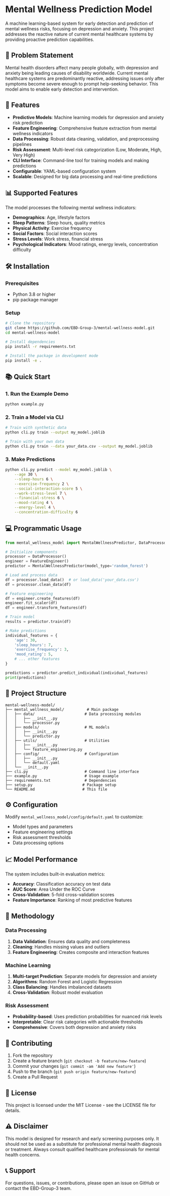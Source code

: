 # Mental Wellness Prediction Model

A machine learning-based system for early detection and prediction of mental wellness risks, focusing on depression and anxiety. This project addresses the reactive nature of current mental healthcare systems by providing proactive prediction capabilities.

## 🎯 Problem Statement

Mental health disorders affect many people globally, with depression and anxiety being leading causes of disability worldwide. Current mental healthcare systems are predominantly reactive, addressing issues only after symptoms become severe enough to prompt help-seeking behavior. This model aims to enable early detection and intervention.

## 🚀 Features

- **Predictive Models**: Machine learning models for depression and anxiety risk prediction
- **Feature Engineering**: Comprehensive feature extraction from mental wellness indicators
- **Data Processing**: Robust data cleaning, validation, and preprocessing pipelines
- **Risk Assessment**: Multi-level risk categorization (Low, Moderate, High, Very High)
- **CLI Interface**: Command-line tool for training models and making predictions
- **Configurable**: YAML-based configuration system
- **Scalable**: Designed for big data processing and real-time predictions

## 📊 Supported Features

The model processes the following mental wellness indicators:

- **Demographics**: Age, lifestyle factors
- **Sleep Patterns**: Sleep hours, quality metrics
- **Physical Activity**: Exercise frequency
- **Social Factors**: Social interaction scores
- **Stress Levels**: Work stress, financial stress
- **Psychological Indicators**: Mood ratings, energy levels, concentration difficulty

## 🛠️ Installation

### Prerequisites
- Python 3.8 or higher
- pip package manager

### Setup
```bash
# Clone the repository
git clone https://github.com/EBD-Group-3/mental-wellness-model.git
cd mental-wellness-model

# Install dependencies
pip install -r requirements.txt

# Install the package in development mode
pip install -e .
```

## 📚 Quick Start

### 1. Run the Example Demo
```bash
python example.py
```

### 2. Train a Model via CLI
```bash
# Train with synthetic data
python cli.py train --output my_model.joblib

# Train with your own data
python cli.py train --data your_data.csv --output my_model.joblib
```

### 3. Make Predictions
```bash
python cli.py predict --model my_model.joblib \
    --age 30 \
    --sleep-hours 6 \
    --exercise-frequency 2 \
    --social-interaction-score 5 \
    --work-stress-level 7 \
    --financial-stress 6 \
    --mood-rating 4 \
    --energy-level 4 \
    --concentration-difficulty 6
```

## 💻 Programmatic Usage

```python
from mental_wellness_model import MentalWellnessPredictor, DataProcessor, FeatureEngineer

# Initialize components
processor = DataProcessor()
engineer = FeatureEngineer()
predictor = MentalWellnessPredictor(model_type='random_forest')

# Load and process data
df = processor.load_data()  # or load_data('your_data.csv')
df = processor.clean_data(df)

# Feature engineering
df = engineer.create_features(df)
engineer.fit_scaler(df)
df = engineer.transform_features(df)

# Train model
results = predictor.train(df)

# Make predictions
individual_features = {
    'age': 30,
    'sleep_hours': 7,
    'exercise_frequency': 3,
    'mood_rating': 5,
    # ... other features
}

predictions = predictor.predict_individual(individual_features)
print(predictions)
```

## 📁 Project Structure

```
mental-wellness-model/
├── mental_wellness_model/          # Main package
│   ├── data/                      # Data processing modules
│   │   ├── __init__.py
│   │   └── processor.py
│   ├── models/                    # ML models
│   │   ├── __init__.py
│   │   └── predictor.py
│   ├── utils/                     # Utilities
│   │   ├── __init__.py
│   │   └── feature_engineering.py
│   ├── config/                    # Configuration
│   │   ├── __init__.py
│   │   └── default.yaml
│   └── __init__.py
├── cli.py                         # Command line interface
├── example.py                     # Usage example
├── requirements.txt               # Dependencies
├── setup.py                      # Package setup
└── README.md                     # This file
```

## ⚙️ Configuration

Modify `mental_wellness_model/config/default.yaml` to customize:

- Model types and parameters
- Feature engineering settings
- Risk assessment thresholds
- Data processing options

## 📈 Model Performance

The system includes built-in evaluation metrics:

- **Accuracy**: Classification accuracy on test data
- **AUC Score**: Area Under the ROC Curve
- **Cross-Validation**: 5-fold cross-validation scores
- **Feature Importance**: Ranking of most predictive features

## 🔬 Methodology

### Data Processing
1. **Data Validation**: Ensures data quality and completeness
2. **Cleaning**: Handles missing values and outliers
3. **Feature Engineering**: Creates composite and interaction features

### Machine Learning
1. **Multi-target Prediction**: Separate models for depression and anxiety
2. **Algorithms**: Random Forest and Logistic Regression
3. **Class Balancing**: Handles imbalanced datasets
4. **Cross-Validation**: Robust model evaluation

### Risk Assessment
- **Probability-based**: Uses prediction probabilities for nuanced risk levels
- **Interpretable**: Clear risk categories with actionable thresholds
- **Comprehensive**: Covers both depression and anxiety risks

## 🤝 Contributing

1. Fork the repository
2. Create a feature branch (`git checkout -b feature/new-feature`)
3. Commit your changes (`git commit -am 'Add new feature'`)
4. Push to the branch (`git push origin feature/new-feature`)
5. Create a Pull Request

## 📄 License

This project is licensed under the MIT License - see the LICENSE file for details.

## ⚠️ Disclaimer

This model is designed for research and early screening purposes only. It should not be used as a substitute for professional mental health diagnosis or treatment. Always consult qualified healthcare professionals for mental health concerns.

## 📞 Support

For questions, issues, or contributions, please open an issue on GitHub or contact the EBD-Group-3 team.
